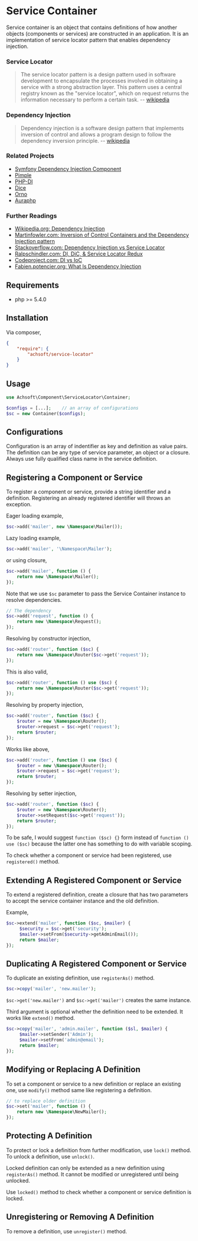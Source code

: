 Service Container
=================

Service container is an object that contains definitions of how another objects (components or services) are constructed in an application. It is an implementation of service locator pattern that enables dependency injection.

### Service Locator

> The service locator pattern is a design pattern used in software development to encapsulate the processes involved in obtaining a service with a strong abstraction layer. This pattern uses a central registry known as the "service locator", which on request returns the information necessary to perform a certain task.
> -- [wikipedia](http://en.wikipedia.org/wiki/Dependency_injection)

### Dependency Injection

> Dependency injection is a software design pattern that implements inversion of control and allows a program design to follow the dependency inversion principle.
> -- [wikipedia](http://en.wikipedia.org/wiki/Dependency_injection)


### Related Projects

* [Symfony Dependency Injection Component](https://github.com/symfony/DependencyInjection)
* [Pimple](https://github.com/fabpot/Pimple)
* [PHP-DI](https://github.com/mnapoli/PHP-DI)
* [Dice](https://github.com/TomBZombie/Dice)
* [Orno](https://github.com/orno/di)
* [Auraphp](https://github.com/auraphp/Aura.Di)


### Further Readings

* [Wikipedia.org: Dependency Injection](http://en.wikipedia.org/wiki/Dependency_injection)
* [Martinfowler.com: Inversion of Control Containers and the Dependency Injection pattern](http://www.martinfowler.com/articles/injection.html)
* [Stackoverflow.com: Dependency Injection vs Service Locator](http://stackoverflow.com/questions/1557781/whats-the-difference-between-the-dependency-injection-and-service-locator-patte)
* [Ralpschindler.com: DI, DiC, & Service Locator Redux](http://ralphschindler.com/2012/10/10/di-dic-service-locator-redux)
* [Codeproject.com: DI vs IoC](http://www.codeproject.com/Articles/592372/Dependency-Injection-DI-vs-Inversion-of-Control-IO)
* [Fabien.potencier.org: What Is Dependency Injection](http://fabien.potencier.org/article/11/what-is-dependency-injection)


Requirements
------------

* php >= 5.4.0

Installation
------------

Via composer,

```json
{
    "require": {
        "achsoft/service-locator"
    }
}
```

Usage
-----

```php
use Achsoft\Component\ServiceLocator\Container;

$configs = [...];    // an array of configurations
$sc = new Container($configs);

```


Configurations
--------------

Configuration is an array of indentifier as key and definition as value pairs. The definition can be any type of service parameter, an object or a closure. Always use fully qualified class name in the service definition.


Registering a Component or Service
----------------------------------

To register a component or service, provide a string identifier and a definition. Registering an already registered identifier will throws an exception.

Eager loading example,

```php
$sc->add('mailer', new \Namespace\Mailer());

```

Lazy loading example,

```php
$sc->add('mailer', '\Namespace\Mailer');

```

or using closure,

```php
$sc->add('mailer', function () {
    return new \Namespace\Mailer();
});

```

Note that we use `$sc` parameter to pass the Service Container instance to resolve dependencies.

```php
// The dependency
$sc->add('request', function () {
    return new \Namespace\Request();
});

```

Resolving by constructor injection,

```php
$sc->add('router', function ($sc) {
    return new \Namespace\Router($sc->get('request'));
});

```

This is also valid,

```php
$sc->add('router', function () use ($sc) {
    return new \Namespace\Router($sc->get('request'));
});

```

Resolving by property injection,

```php
$sc->add('router', function ($sc) {
    $router = new \Namespace\Router();
    $router->request = $sc->get('request');
    return $router;
});

```

Works like above,

```php
$sc->add('router', function () use ($sc) {
    $router = new \Namespace\Router();
    $router->request = $sc->get('request');
    return $router;
});

```

Resolving by setter injection,

```php
$sc->add('router', function ($sc) {
    $router = new \Namespace\Router();
    $router->setRequest($sc->get('request'));
    return $router;
});

```

To be safe, I would suggest `function ($sc) {}` form instead of `function () use ($sc)` because the latter one has something to do with variable scoping.

To check whether a component or service had been registered, use `registered()` method.


Extending A Registered Component or Service
-------------------------------------------

To extend a registered definition, create a closure that has two parameters to accept the service container instance and the old definition.

Example,

```php
$sc->extend('mailer', function ($sc, $mailer) {
     $security = $sc->get('security');
     $mailer->setFrom($security->getAdminEmail());
     return $mailer;
});

```

Duplicating A Registered Component or Service
---------------------------------------------

To duplicate an existing definition, use `registerAs()` method.

```php
$sc->copy('mailer', 'new.mailer');

```

`$sc->get('new.mailer')` and `$sc->get('mailer')` creates the same instance.

Third argument is optional whether the definition need to be extended. It works like `extend()` method.

```php
$sc->copy('mailer', 'admin.mailer', function ($sl, $mailer) {
     $mailer->setSender('Admin');
     $mailer->setFrom('admin@email');
     return $mailer;
});

```


Modifying or Replacing A Definition
-----------------------------------

To set a component or service to a new definition or replace an existing one, use `modify()` method same like registering a definition.

```php
// to replace older definition
$sc->set('mailer', function () {
    return new \Namespace\NewMailer();
});

```


Protecting A Definition
-----------------------

To protect or lock a definition from further modification, use `lock()` method. To unlock a definition, use `unlock()`.

Locked definition can only be extended as a new definition using `registerAs()` method. It cannot be modified or unregistered until being unlocked.

Use `locked()` method to check whether a component or service definition is locked.


Unregistering or Removing A Definition
--------------------------------------

To remove a definition, use `unregister()` method.

